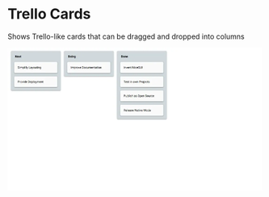 # Trello Cards
Shows Trello-like cards that can be dragged and dropped into columns

![Screenshot](screenshot.webp)
